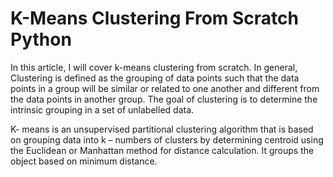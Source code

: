 # K-Means Clustering From Scratch Python 

In this article, I will cover k-means clustering from scratch. In general, Clustering is defined as the grouping of data points such that the data points in a group will be similar or related to one another and different from the data points in another group. The goal of clustering is to determine the intrinsic grouping in a set of unlabelled data.

K- means is an unsupervised partitional clustering algorithm that is based on grouping data into k – numbers of clusters by determining centroid using the Euclidean or Manhattan method for distance calculation. It groups the object based on minimum distance.

